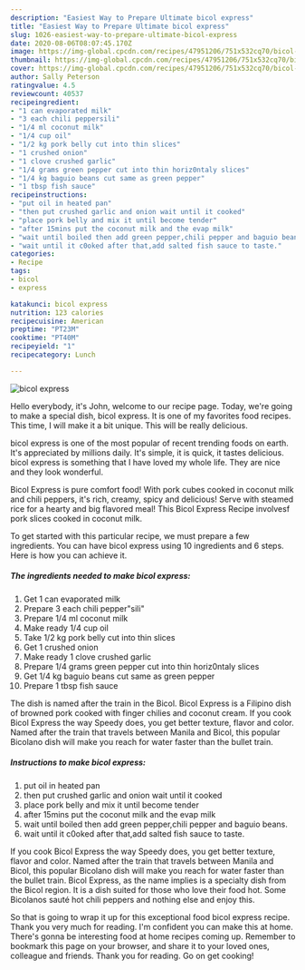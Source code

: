 ```yaml
---
description: "Easiest Way to Prepare Ultimate bicol express"
title: "Easiest Way to Prepare Ultimate bicol express"
slug: 1026-easiest-way-to-prepare-ultimate-bicol-express
date: 2020-08-06T08:07:45.170Z
image: https://img-global.cpcdn.com/recipes/47951206/751x532cq70/bicol-express-recipe-main-photo.jpg
thumbnail: https://img-global.cpcdn.com/recipes/47951206/751x532cq70/bicol-express-recipe-main-photo.jpg
cover: https://img-global.cpcdn.com/recipes/47951206/751x532cq70/bicol-express-recipe-main-photo.jpg
author: Sally Peterson
ratingvalue: 4.5
reviewcount: 40537
recipeingredient:
- "1 can evaporated milk"
- "3 each chili peppersili"
- "1/4 ml coconut milk"
- "1/4 cup oil"
- "1/2 kg pork belly cut into thin slices"
- "1 crushed onion"
- "1 clove crushed garlic"
- "1/4 grams green pepper cut into thin horiz0ntaly slices"
- "1/4 kg baguio beans cut same as green pepper"
- "1 tbsp fish sauce"
recipeinstructions:
- "put oil in heated pan"
- "then put crushed garlic and onion wait until it cooked"
- "place pork belly and mix it until become tender"
- "after 15mins put the coconut milk and the evap milk"
- "wait until boiled then add green pepper,chili pepper and baguio beans."
- "wait until it c0oked after that,add salted fish sauce to taste."
categories:
- Recipe
tags:
- bicol
- express

katakunci: bicol express 
nutrition: 123 calories
recipecuisine: American
preptime: "PT23M"
cooktime: "PT40M"
recipeyield: "1"
recipecategory: Lunch

---
```



![bicol express](https://img-global.cpcdn.com/recipes/47951206/751x532cq70/bicol-express-recipe-main-photo.jpg)

Hello everybody, it's John, welcome to our recipe page. Today, we're going to make a special dish, bicol express. It is one of my favorites food recipes. This time, I will make it a bit unique. This will be really delicious.

bicol express is one of the most popular of recent trending foods on earth. It's appreciated by millions daily. It's simple, it is quick, it tastes delicious. bicol express is something that I have loved my whole life. They are nice and they look wonderful.

Bicol Express is pure comfort food! With pork cubes cooked in coconut milk and chili peppers, it&#39;s rich, creamy, spicy and delicious! Serve with steamed rice for a hearty and big flavored meal! This Bicol Express Recipe involvesf pork slices cooked in coconut milk.


To get started with this particular recipe, we must prepare a few ingredients. You can have bicol express using 10 ingredients and 6 steps. Here is how you can achieve it.

<!--inarticleads1-->

##### The ingredients needed to make bicol express:

1. Get 1 can evaporated milk
1. Prepare 3 each chili pepper&#34;sili&#34;
1. Prepare 1/4 ml coconut milk
1. Make ready 1/4 cup oil
1. Take 1/2 kg pork belly cut into thin slices
1. Get 1 crushed onion
1. Make ready 1 clove crushed garlic
1. Prepare 1/4 grams green pepper cut into thin horiz0ntaly slices
1. Get 1/4 kg baguio beans cut same as green pepper
1. Prepare 1 tbsp fish sauce


The dish is named after the train in the Bicol. Bicol Express is a Filipino dish of browned pork cooked with finger chilies and coconut cream. If you cook Bicol Express the way Speedy does, you get better texture, flavor and color. Named after the train that travels between Manila and Bicol, this popular Bicolano dish will make you reach for water faster than the bullet train. 

<!--inarticleads2-->

##### Instructions to make bicol express:

1. put oil in heated pan
1. then put crushed garlic and onion wait until it cooked
1. place pork belly and mix it until become tender
1. after 15mins put the coconut milk and the evap milk
1. wait until boiled then add green pepper,chili pepper and baguio beans.
1. wait until it c0oked after that,add salted fish sauce to taste.


If you cook Bicol Express the way Speedy does, you get better texture, flavor and color. Named after the train that travels between Manila and Bicol, this popular Bicolano dish will make you reach for water faster than the bullet train. Bicol Express, as the name implies is a specialty dish from the Bicol region. It is a dish suited for those who love their food hot. Some Bicolanos sauté hot chili peppers and nothing else and enjoy this. 

So that is going to wrap it up for this exceptional food bicol express recipe. Thank you very much for reading. I'm confident you can make this at home. There's gonna be interesting food at home recipes coming up. Remember to bookmark this page on your browser, and share it to your loved ones, colleague and friends. Thank you for reading. Go on get cooking!
